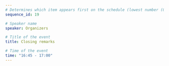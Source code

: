 ```yaml
---
# Determines which item appears first on the schedule (lowest number (0) appears first)
sequence_id: 19

# Speaker name
speaker: Organizers

# Title of the event
title: Closing remarks

# Time of the event
time: "16:45 - 17:00"
---
```


